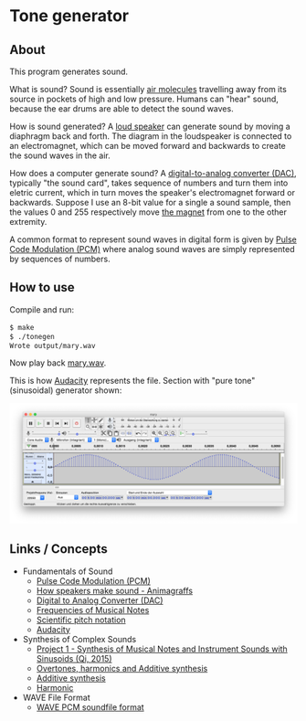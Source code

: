 Tone generator
==============

About
-----

This program generates sound.

What is sound? Sound is essentially [air molecules](https://animagraffs.com/loudspeaker/)
travelling away from its source in pockets of high and low pressure. Humans can "hear"
sound, because the ear drums are able to detect the sound waves.

How is sound generated? A [loud speaker](https://animagraffs.com/loudspeaker/) can generate
sound by moving a diaphragm back and forth. The diagram in the loudspeaker is connected to
an electromagnet, which can be moved forward and backwards to create the sound waves in the
air.

How does a computer generate sound? A [digital-to-analog converter (DAC)](https://en.wikipedia.org/wiki/Digital-to-analog_converter),
typically "the sound card", takes sequence of numbers and turn them into eletric current,
which in turn moves the speaker's electromagnet forward or backwards. Suppose I use an
8-bit value for a single a sound sample, then the values 0 and 255 respectively move
[the magnet](https://animagraffs.com/loudspeaker/) from one to the other extremity.

A common format to represent sound waves in digital form is given by
[Pulse Code Modulation (PCM)](https://www.tutorialspoint.com/digital_communication/digital_communication_pulse_code_modulation.htm)
where analog sound waves are simply represented by sequences of numbers.

How to use
----------

Compile and run:

```
$ make
$ ./tonegen
Wrote output/mary.wav
```

Now play back [mary.wav](https://raw.githubusercontent.com/dlorch/tonegen/master/output/mary.wav).

This is how [Audacity](https://www.audacityteam.org/) represents the file. Section with "pure tone" (sinusoidal) generator shown:

![Audacity showing mary.wav](https://raw.githubusercontent.com/dlorch/tonegen/master/output/mary.png)

Links / Concepts
----------------

* Fundamentals of Sound
    * [Pulse Code Modulation (PCM)](https://www.tutorialspoint.com/digital_communication/digital_communication_pulse_code_modulation.htm)
    * [How speakers make sound - Animagraffs](https://animagraffs.com/loudspeaker/)
    * [Digital to Analog Converter (DAC)](https://en.wikipedia.org/wiki/Digital-to-analog_converter)
    * [Frequencies of Musical Notes](https://pages.mtu.edu/~suits/notefreqs.html)
    * [Scientific pitch notation](https://en.wikipedia.org/wiki/Scientific_pitch_notation)
    * [Audacity](https://www.audacityteam.org/)
* Synthesis of Complex Sounds
    * [Project 1 - Synthesis of Musical Notes and Instrument Sounds with Sinusoids (Qi, 2015)](https://web.eecs.utk.edu/~qi/ece505/project/proj1.pdf)
    * [Overtones, harmonics and Additive synthesis](https://www.youtube.com/watch?v=YsZKvLnf7wU)
    * [Additive synthesis](https://en.wikipedia.org/wiki/Additive_synthesis)
    * [Harmonic](https://en.wikipedia.org/wiki/Harmonic)
* WAVE File Format
    * [WAVE PCM soundfile format](http://soundfile.sapp.org/doc/WaveFormat/)
